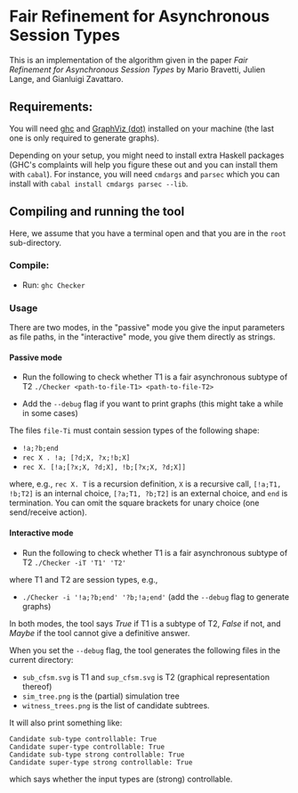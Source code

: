 # Fair Refinement for Asynchronous Session Types

This is an implementation of the algorithm given in the paper *Fair
Refinement for Asynchronous Session Types*  by Mario Bravetti,  Julien
Lange, and Gianluigi Zavattaro.

## Requirements:

You will need [ghc](https://www.haskell.org/platform/) and [GraphViz (dot)](https://www.graphviz.org/) installed on your machine (the last one is only required to generate graphs).

Depending on your setup, you might need to install extra Haskell
packages (GHC's complaints will help you figure these out and you can
install them with `cabal`). For instance, you will need `cmdargs` and `parsec`
which you can install with `cabal install cmdargs parsec --lib`.


## Compiling and running the tool

Here, we assume that you have a terminal open and that you are in the `root` sub-directory.

### Compile:

* Run: `ghc Checker`

### Usage

There are two modes, in the "passive" mode you give the input parameters as file paths, in the "interactive" mode, you give them directly as strings.

#### Passive mode

* Run the following to check whether T1 is a fair asynchronous subtype of T2  `./Checker <path-to-file-T1> <path-to-file-T2>`

* Add the `--debug` flag if you want to print graphs (this might take a while in some cases)

The files `file-Ti` must contain session types of the following shape:

- `!a;?b;end`
- `rec X . !a; [?d;X, ?x;!b;X]`
- `rec X. [!a;[?x;X, ?d;X], !b;[?x;X, ?d;X]]`


where, e.g., `rec X. T` is a recursion definition, `X` is a recursive call, `[!a;T1, !b;T2]` is an internal choice, `[?a;T1, ?b;T2]` is an external choice, and `end` is termination. You can omit the square brackets for unary choice (one send/receive action).

#### Interactive mode

* Run the following to check whether T1 is a fair asynchronous subtype of T2  `./Checker -iT 'T1' 'T2'`

where T1 and T2 are session types, e.g.,

* `./Checker -i '!a;?b;end' '?b;!a;end'` (add the `--debug` flag to generate graphs)


In both modes, the tool says *True* if T1 is a subtype of T2, *False* if not, and *Maybe* if the tool cannot give a definitive answer.

When you set the `--debug` flag, the tool generates the following files in the current directory:

* `sub_cfsm.svg` is T1 and `sup_cfsm.svg` is T2 (graphical representation thereof)
* `sim_tree.png` is the (partial) simulation tree 
* `witness_trees.png` is the list of candidate subtrees.

It will also print something like:

```
Candidate sub-type controllable: True
Candidate super-type controllable: True
Candidate sub-type strong controllable: True
Candidate super-type strong controllable: True
```
which says whether the input types are (strong) controllable.

